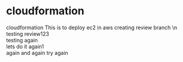 # cloudformation
cloudformation
This is to deploy ec2 in aws
creating review branch \n
testing review123 <br />
testing again <br/>
lets do it again1 <br/>
again and again
try again